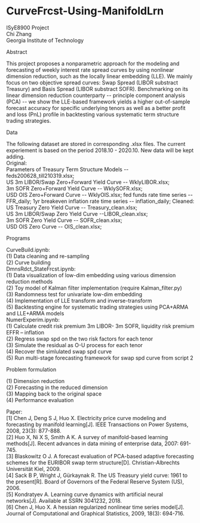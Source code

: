 # CurveFrcst-Using-ManifoldLrn
ISyE8900 Project  
Chi Zhang  
Georgia Institute of Technology  

Abstract

This project proposes a nonparametric approach for the modeling and forecasting of weekly interest rate spread curves by using nonlinear dimension reduction, such as the locally linear embedding (LLE). We mainly focus on two objective spread curves: Swap Spread (LIBOR substract Treasury) and Basis Spread (LIBOR substract SOFR). Benchmarking on its linear dimension reduction counterparty -- principle component analysis (PCA) -- we show the LLE-based framework yields a higher out-of-sample forecast accuracy for specific underlying tenors as well as a better profit and loss (PnL) profile in backtesting various systematic term structure trading strategies.  

Data  

The following dataset are stored in corresponding .xlsx files. The current experiement is based on the period 2018.10 - 2020.10. New data will be kept adding.  
Original:  
Parameters of Treasury Term Structure Models -- feds200628_till210319.xlsx;  
US 3m LIBOR/Swap Zero+Forward Yield Curve -- WklyLIBOR.xlsx;  
3m SOFR Zero+Forward Yield Curve -- WklySOFR.xlsx;    
USD OIS Zero+Forward Curve -- WklyOIS.xlsx;
fed funds rate time series -- FFR_daily;
1yr breakeven inflation rate time series -- inflation_daily;
Cleaned:  
US Treasury Zero Yield Curve -- Treasury_clean.xlsx;  
US 3m LIBOR/Swap Zero Yield Curve --LIBOR_clean.xlsx;  
3m SOFR Zero Yield Curve -- SOFR_clean.xlsx;    
USD OIS Zero Curve -- OIS_clean.xlsx;    

Programs  

CurveBuild.ipynb:  
(1) Data cleaning and re-sampling  
(2) Curve building  
DmnsRdct_StateFrcst.ipynb:  
(1) Data visualization of low-dim embedding using various dimension reduction methods  
(2) Toy model of Kalman filter implementation (require Kalman_filter.py)  
(3) Randomness test for univariate low-dim embedding  
(4) Implementation of LLE transform and inverse-transform  
(5) Backtesting engine for systematic trading strategies using PCA+ARMA and LLE+ARMA models  
NumerExperim.ipynb:  
(1) Calculate credit risk premium 3m LIBOR- 3m SOFR, liquidity risk premium EFFR – inflation  
(2) Regress swap spd on the two risk factors for each tenor    
(3) Simulate the residual as O-U process for each tenor    
(4) Recover the simlulated swap spd curve    
(5) Run multi-stage forecasting framework for swap spd curve from script 2    


Problem formulation  

(1) Dimension reduction  
(2) Forecasting in the reduced dimension    
(3) Mapping back to the original space  
(4) Performance evaluation    

Paper:  
[1] Chen J, Deng S J, Huo X. Electricity price curve modeling and forecasting by manifold learning[J]. IEEE Transactions on Power Systems, 2008, 23(3): 877-888.  
[2] Huo X, Ni X S, Smith A K. A survey of manifold-based learning methods[J]. Recent advances in data mining of enterprise data, 2007: 691-745.  
[3] Blaskowitz O J. A forecast evaluation of PCA-based adaptive forecasting schemes for the EURIBOR swap term structure[D]. Christian-Albrechts Universität Kiel, 2009.  
[4] Sack B P, Wright J, Gürkaynak R. The US Treasury yield curve: 1961 to the present[R]. Board of Governors of the Federal Reserve System (US), 2006.  
[5] Kondratyev A. Learning curve dynamics with artificial neural networks[J]. Available at SSRN 3041232, 2018.  
[6] Chen J, Huo X. A hessian regularized nonlinear time series model[J]. Journal of Computational and Graphical Statistics, 2009, 18(3): 694-716.
  
 
